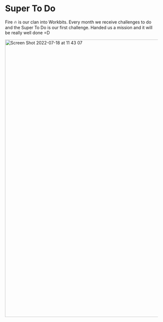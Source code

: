 # Super To Do

Fire 🔥 is our clan into Workbits. 
Every month we receive challenges to do and the Super To Do is our first challenge.
Handed us a mission and it will be really well done =D


<img width="910" alt="Screen Shot 2022-07-18 at 11 43 07" src="https://user-images.githubusercontent.com/56567293/179549658-42fbaba8-5e8e-4442-ad7f-7e06122ccf10.png">
